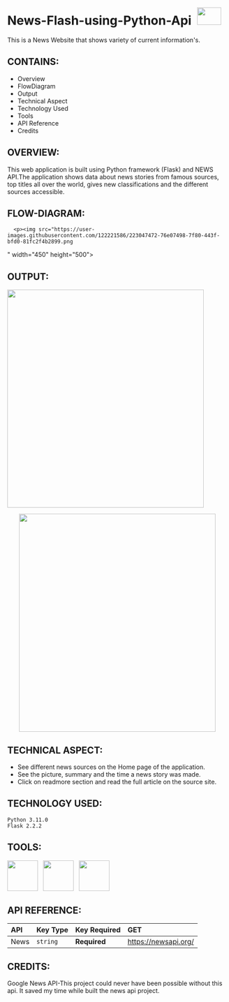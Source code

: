 # News-Flash-using-Python-Api &nbsp;<img src="https://img.freepik.com/free-vector/businessman-reading-newspaper-park-avatar-character_24877-57835.jpg?w=2000" width="55" height="40">
This is a News Website that shows variety of current  information's.

## CONTAINS:
+ Overview
+ FlowDiagram
+ Output
+ Technical Aspect
+ Technology Used
+ Tools
+ API Reference
+ Credits

## OVERVIEW:

This web application is built using Python framework (Flask) and NEWS API.The application shows data about news stories from famous sources, top titles all over the world, gives new classifications and the different sources accessible.

## FLOW-DIAGRAM:
      <p><img src="https://user-images.githubusercontent.com/122221586/223047472-76e07498-7f80-443f-bfd0-81fc2f4b2899.png
" width="450" height="500"></p>
   
## OUTPUT:
   <p><img src="https://user-images.githubusercontent.com/122221586/223034407-88215cdf-93d1-4f6a-91e2-ec50c636785d.png" width="450" height="500"></p>
   <p align="center"><img src="https://user-images.githubusercontent.com/122221586/223035453-fcbed26c-a747-4337-b5ac-4dc316490bda.png" width="450" height="500"></p>

## TECHNICAL ASPECT:
- See different news sources on the Home page of the application.
- See the picture, summary and the time a news story was made.
- Click on readmore section  and read the full article on the source site.
## TECHNOLOGY USED:
    Python 3.11.0
    Flask 2.2.2

## TOOLS:
   <p><img src="https://user-images.githubusercontent.com/125151906/220073302-61e5bb1b-d55e-453f-9c1e-3cd0bd64e4f2.png" width="70" height="70">&nbsp;&nbsp;
<img src="https://encrypted-tbn0.gstatic.com/images?q=tbn:ANd9GcQpngGRjYX1ca7qAADU3K6eGLj7ShQE3L2otdzfryl_Y9Ht2QRoQKYQbsXd36XIxMbYOw0&usqp=CAU" width="70" height="70">&nbsp;&nbsp;
<img src="https://encrypted-tbn0.gstatic.com/images?q=tbn:ANd9GcRihXU8PH96OIWZ9RrD1-alJOeIOuv4yc2jH6CLmHyCJuuxg6vK-Xn05tXIrN4g0YhVM7U&usqp=CAU" width="70" height="70">&nbsp;&nbsp;</p>

## API REFERENCE:
   | API	        |  Key Type    | Key Required     |      GET 	         |
   | :--------    | :------- 	   | :--------------- |:---------------      |
   | News 	      | `string` 	   | **Required**     |https://newsapi.org/  |
      
## CREDITS:
  Google News API-This project could never have been possible without this api.
  It saved my  time while built the news api  project.
